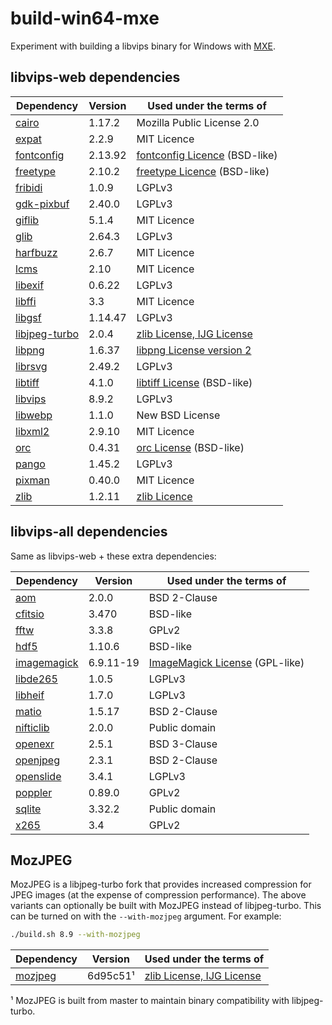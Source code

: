 # build-win64-mxe

Experiment with building a libvips binary for Windows with [MXE](https://github.com/mxe/mxe).

## libvips-web dependencies
| Dependency      | Version   | Used under the terms of         |
|-----------------|-----------|---------------------------------|
| [cairo]         | 1.17.2    | Mozilla Public License 2.0      |
| [expat]         | 2.2.9     | MIT Licence                     |
| [fontconfig]    | 2.13.92   | [fontconfig Licence] (BSD-like) |
| [freetype]      | 2.10.2    | [freetype Licence] (BSD-like)   |
| [fribidi]       | 1.0.9     | LGPLv3                          |
| [gdk-pixbuf]    | 2.40.0    | LGPLv3                          |
| [giflib]        | 5.1.4     | MIT Licence                     |
| [glib]          | 2.64.3    | LGPLv3                          |
| [harfbuzz]      | 2.6.7     | MIT Licence                     |
| [lcms]          | 2.10      | MIT Licence                     |
| [libexif]       | 0.6.22    | LGPLv3                          |
| [libffi]        | 3.3       | MIT Licence                     |
| [libgsf]        | 1.14.47   | LGPLv3                          |
| [libjpeg-turbo] | 2.0.4     | [zlib License, IJG License]     |
| [libpng]        | 1.6.37    | [libpng License version 2]      |
| [librsvg]       | 2.49.2    | LGPLv3                          |
| [libtiff]       | 4.1.0     | [libtiff License] (BSD-like)    |
| [libvips]       | 8.9.2     | LGPLv3                          |
| [libwebp]       | 1.1.0     | New BSD License                 |
| [libxml2]       | 2.9.10    | MIT Licence                     |
| [orc]           | 0.4.31    | [orc License] (BSD-like)        |
| [pango]         | 1.45.2    | LGPLv3                          |
| [pixman]        | 0.40.0    | MIT Licence                     |
| [zlib]          | 1.2.11    | [zlib Licence]                  |

[cairo]: https://gitlab.freedesktop.org/cairo/cairo
[expat]: https://github.com/libexpat/libexpat
[fontconfig]: https://gitlab.freedesktop.org/fontconfig/fontconfig
[fontconfig Licence]: https://gitlab.freedesktop.org/fontconfig/fontconfig/blob/master/COPYING
[freetype]: https://git.savannah.gnu.org/cgit/freetype/freetype2.git
[freetype Licence]: https://git.savannah.gnu.org/cgit/freetype/freetype2.git/tree/docs/FTL.TXT
[fribidi]: https://github.com/fribidi/fribidi
[gdk-pixbuf]: https://gitlab.gnome.org/GNOME/gdk-pixbuf
[giflib]: https://sourceforge.net/projects/giflib/
[glib]: https://gitlab.gnome.org/GNOME/glib
[harfbuzz]: https://github.com/harfbuzz/harfbuzz
[lcms]: https://github.com/mm2/Little-CMS
[libexif]: https://github.com/libexif/libexif
[libffi]: https://github.com/libffi/libffi
[libgsf]: https://gitlab.gnome.org/GNOME/libgsf
[libjpeg-turbo]: https://github.com/libjpeg-turbo/libjpeg-turbo
[zlib License, IJG License]: https://github.com/libjpeg-turbo/libjpeg-turbo/blob/master/LICENSE.md
[libpng]: https://github.com/glennrp/libpng
[libpng License version 2]: https://github.com/glennrp/libpng/blob/master/LICENSE
[librsvg]: https://gitlab.gnome.org/GNOME/librsvg
[libtiff]: https://gitlab.com/libtiff/libtiff
[libtiff License]: https://libtiff.gitlab.io/libtiff/misc.html
[libvips]: https://github.com/libvips/libvips
[libwebp]: https://github.com/webmproject/libwebp
[libxml2]: https://gitlab.gnome.org/GNOME/libxml2
[orc]: https://gitlab.freedesktop.org/gstreamer/orc
[orc License]: https://gitlab.freedesktop.org/gstreamer/orc/blob/master/COPYING
[pango]: https://gitlab.gnome.org/GNOME/pango
[pixman]: https://gitlab.freedesktop.org/pixman/pixman
[zlib]: https://github.com/madler/zlib
[zlib Licence]: https://github.com/madler/zlib/blob/master/zlib.h

## libvips-all dependencies
Same as libvips-web + these extra dependencies:

| Dependency      | Version   | Used under the terms of          |
|-----------------|-----------|----------------------------------|
| [aom]           | 2.0.0     | BSD 2-Clause                     |
| [cfitsio]       | 3.470     | BSD-like                         |
| [fftw]          | 3.3.8     | GPLv2                            |
| [hdf5]          | 1.10.6    | BSD-like                         |
| [imagemagick]   | 6.9.11-19 | [ImageMagick License] (GPL-like) |
| [libde265]      | 1.0.5     | LGPLv3                           |
| [libheif]       | 1.7.0     | LGPLv3                           |
| [matio]         | 1.5.17    | BSD 2-Clause                     |
| [nifticlib]     | 2.0.0     | Public domain                    |
| [openexr]       | 2.5.1     | BSD 3-Clause                     |
| [openjpeg]      | 2.3.1     | BSD 2-Clause                     |
| [openslide]     | 3.4.1     | LGPLv3                           |
| [poppler]       | 0.89.0    | GPLv2                            |
| [sqlite]        | 3.32.2    | Public domain                    |
| [x265]          | 3.4       | GPLv2                            |

[aom]: https://aomedia.googlesource.com/aom/
[cfitsio]: https://heasarc.gsfc.nasa.gov/fitsio/
[hdf5]: https://www.hdfgroup.org/solutions/hdf5/
[fftw]: https://github.com/FFTW/fftw3
[imagemagick]: https://github.com/ImageMagick/ImageMagick6
[ImageMagick License]: https://www.imagemagick.org/script/license.php
[libde265]: https://github.com/strukturag/libde265
[libheif]: https://github.com/strukturag/libheif
[matio]: https://github.com/tbeu/matio
[nifticlib]: https://nifti.nimh.nih.gov/
[openexr]: https://github.com/AcademySoftwareFoundation/openexr
[openjpeg]: https://github.com/uclouvain/openjpeg
[openslide]: https://github.com/openslide/openslide
[poppler]: https://gitlab.freedesktop.org/poppler/poppler
[sqlite]: https://www.sqlite.org/
[x265]: https://bitbucket.org/multicoreware/x265/wiki/Home

## MozJPEG
MozJPEG is a libjpeg-turbo fork that provides increased compression for JPEG images
(at the expense of compression performance). The above variants can optionally be built
with MozJPEG instead of libjpeg-turbo. This can be turned on with the `--with-mozjpeg`
argument. For example:

```bash
./build.sh 8.9 --with-mozjpeg
```

| Dependency      | Version   | Used under the terms of          |
|-----------------|-----------|----------------------------------|
| [mozjpeg]       | 6d95c51¹  | [zlib License, IJG License]      |

¹ MozJPEG is built from master to maintain binary compatibility with libjpeg-turbo.

[mozjpeg]: https://github.com/mozilla/mozjpeg
